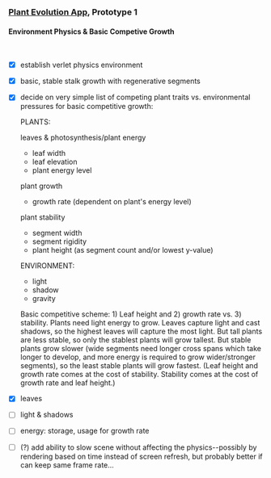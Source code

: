 ### [Plant Evolution App](https://github.com/matthewmain/plant_evolution_app), Prototype 1 
#### Environment Physics & Basic Competive Growth

<br>

- [X] establish verlet physics environment

- [X] basic, stable stalk growth with regenerative segments

- [X] decide on very simple list of competing plant traits vs. environmental pressures for basic competitive growth:

   PLANTS:

   leaves & photosynthesis/plant energy
  - leaf width
  - leaf elevation
  - plant energy level

   plant growth
  - growth rate (dependent on plant's energy level)

   plant stability
  - segment width
  - segment rigidity
  - plant height (as segment count and/or lowest y-value)

   ENVIRONMENT:

  - light
  - shadow
  - gravity

   Basic competitive scheme: 1) Leaf height and 2) growth rate vs. 3) stability. Plants need light energy to grow. Leaves capture light and cast shadows, so the highest leaves will capture the most light. But tall plants are less stable, so only the stablest plants will grow tallest. But stable plants grow slower (wide segments need longer cross spans which take longer to develop, and more energy is required to grow wider/stronger segments), so the least stable plants will grow fastest. (Leaf height and growth rate comes at the cost of stability. Stability comes at the cost of growth rate and leaf height.)

- [X] leaves

- [ ] light & shadows

- [ ] energy: storage, usage for growth rate

- [ ] (?) add ability to slow scene without affecting the physics--possibly by rendering based on time instead of screen refresh, but probably better if can keep same frame rate...

